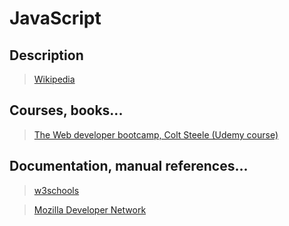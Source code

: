 # JavaScript

## Description

>[Wikipedia](https://en.wikipedia.org/wiki/JavaScript)

## Courses, books...

>[The Web developer bootcamp, Colt Steele (Udemy course)](the-web-developer-bootcamp/twdb.md)

## Documentation, manual references...

>[w3schools](https://www.w3schools.com/jsref/)

>[Mozilla Developer Network](https://developer.mozilla.org/en-US/docs/Web/JavaScript)
